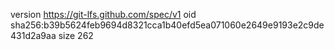 version https://git-lfs.github.com/spec/v1
oid sha256:b39b5624feb9694d8321cca1b40efd5ea071060e2649e9193e2c9de431d2a9aa
size 262
